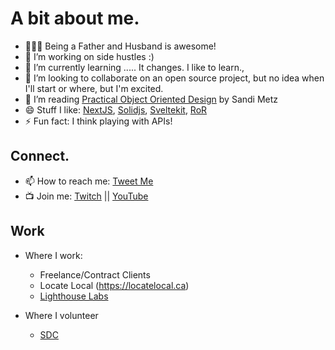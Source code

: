 
# A bit about me.

- 👨‍👩‍👦 Being a Father and Husband is awesome!
- 🔭 I’m working on side hustles :)
- 🌱 I’m currently learning ..... It changes. I like to learn., 
- 👯 I’m looking to collaborate on an open source project, but no idea when I'll start or where, but I'm excited.
- 🤔 I’m reading [Practical Object Oriented Design](https://www.amazon.ca/Practical-Object-Oriented-Design-Agile-Primer/dp/0134456475/ref=sr_1_1?keywords=sandi+metz&qid=1641580865&s=books&sprefix=sandi+me%2Cstripbooks%2C109&sr=1-1) by Sandi Metz
- 😄 Stuff I like: [NextJS](https://nextjs.org), [Solidjs](https://www.solidjs.com/), [Sveltekit](https://kit.svelte.dev/), [RoR](https://rubyonrails.org)
- ⚡  Fun fact: I think playing with APIs!

## Connect.
- 📫 How to reach me: [Tweet Me](https://twitter.com/misterhtmlcss)
- 📺 Join me: [Twitch](https://www.twitch.tv/misterhtmlcss) || [YouTube](https://www.youtube.com/channel/UC0eNBdAeTGbi6BZMgLvVTmA)


## Work
- Where I work:
    * Freelance/Contract Clients
    * Locate Local (https://locatelocal.ca)
    * [Lighthouse Labs](https://www.lighthouselabs.ca)

- Where I volunteer
    * [SDC](https://sdc.fyi/)
